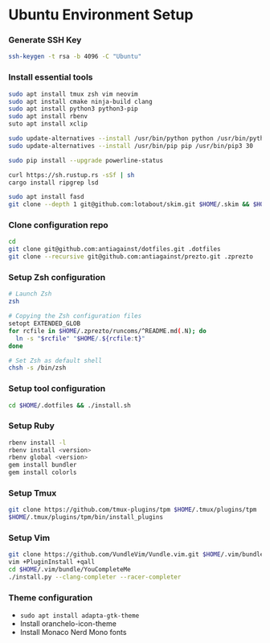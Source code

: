 Ubuntu Environment Setup
========================

### Generate SSH Key

```sh
ssh-keygen -t rsa -b 4096 -C "Ubuntu"
```

### Install essential tools

```sh
sudo apt install tmux zsh vim neovim
sudo apt install cmake ninja-build clang
sudo apt install python3 python3-pip
sudo apt install rbenv
suto apt install xclip

sudo update-alternatives --install /usr/bin/python python /usr/bin/python3.8 38
sudo update-alternatives --install /usr/bin/pip pip /usr/bin/pip3 30

sudo pip install --upgrade powerline-status

curl https://sh.rustup.rs -sSf | sh
cargo install ripgrep lsd

sudo apt install fasd
git clone --depth 1 git@github.com:lotabout/skim.git $HOME/.skim && $HOME/.skim/install
```

### Clone configuration repo

```sh
cd
git clone git@github.com:antiagainst/dotfiles.git .dotfiles
git clone --recursive git@github.com:antiagainst/prezto.git .zprezto
```

### Setup Zsh configuration

```sh
# Launch Zsh
zsh

# Copying the Zsh configuration files
setopt EXTENDED_GLOB
for rcfile in $HOME/.zprezto/runcoms/^README.md(.N); do
  ln -s "$rcfile" "$HOME/.${rcfile:t}"
done

# Set Zsh as default shell
chsh -s /bin/zsh
```

### Setup tool configuration

```sh
cd $HOME/.dotfiles && ./install.sh
```

### Setup Ruby

```sh
rbenv install -l
rbenv install <version>
rbenv global <version>
gem install bundler
gem install colorls
```

### Setup Tmux

```sh
git clone https://github.com/tmux-plugins/tpm $HOME/.tmux/plugins/tpm
$HOME/.tmux/plugins/tpm/bin/install_plugins
```

### Setup Vim

```sh
git clone https://github.com/VundleVim/Vundle.vim.git $HOME/.vim/bundle/Vundle.vim
vim +PluginInstall +qall
cd $HOME/.vim/bundle/YouCompleteMe
./install.py --clang-completer --racer-completer
```

### Theme configuration

* `sudo apt install adapta-gtk-theme`
* Install oranchelo-icon-theme
* Install Monaco Nerd Mono fonts
